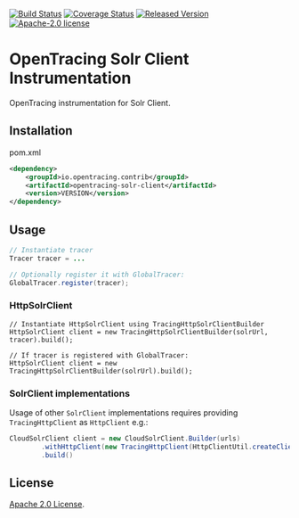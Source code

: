 [![Build Status][ci-img]][ci] [![Coverage Status][cov-img]][cov] [![Released Version][maven-img]][maven] [![Apache-2.0 license](https://img.shields.io/badge/license-Apache%202.0-blue.svg)](https://opensource.org/licenses/Apache-2.0)

# OpenTracing Solr Client Instrumentation
OpenTracing instrumentation for Solr Client.

## Installation

pom.xml
```xml
<dependency>
    <groupId>io.opentracing.contrib</groupId>
    <artifactId>opentracing-solr-client</artifactId>
    <version>VERSION</version>
</dependency>
```

## Usage

```java
// Instantiate tracer
Tracer tracer = ...

// Optionally register it with GlobalTracer:
GlobalTracer.register(tracer);
``` 

### HttpSolrClient
```
// Instantiate HttpSolrClient using TracingHttpSolrClientBuilder
HttpSolrClient client = new TracingHttpSolrClientBuilder(solrUrl, tracer).build();

// If tracer is registered with GlobalTracer:
HttpSolrClient client = new TracingHttpSolrClientBuilder(solrUrl).build();
```

### SolrClient implementations

Usage of other `SolrClient` implementations requires providing `TracingHttpClient` as `HttpClient` e.g.:
```java
CloudSolrClient client = new CloudSolrClient.Builder(urls)
        .withHttpClient(new TracingHttpClient(HttpClientUtil.createClient(null), tracer))
        .build()
```

## License

[Apache 2.0 License](./LICENSE).

[ci-img]: https://travis-ci.org/opentracing-contrib/java-solr-client.svg?branch=master
[ci]: https://travis-ci.org/opentracing-contrib/java-solr-client
[cov-img]: https://coveralls.io/repos/github/opentracing-contrib/java-solr-client/badge.svg?branch=master
[cov]: https://coveralls.io/github/opentracing-contrib/java-solr-client?branch=master
[maven-img]: https://img.shields.io/maven-central/v/io.opentracing.contrib/opentracing-solr-client.svg
[maven]: http://search.maven.org/#search%7Cga%7C1%7Copentracing-solr-client

